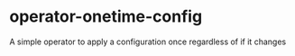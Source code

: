 # operator-onetime-config
A simple operator to apply a configuration once regardless of if it changes
